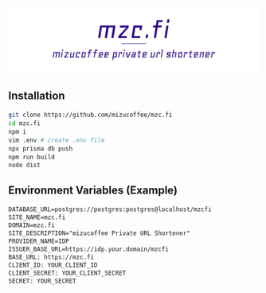 ![mzc.fi-logo](https://raw.githubusercontent.com/mizucoffee/mzc.fi/main/banner.png)

## Installation
```bash
git clone https://github.com/mizucoffee/mzc.fi
cd mzc.fi
npm i
vim .env # create .env file
npx prisma db push
npm run build
node dist
```

## Environment Variables (Example)
```
DATABASE_URL=postgres://postgres:postgres@localhost/mzcfi
SITE_NAME=mzc.fi
DOMAIN=mzc.fi
SITE_DESCRIPTION="mizucoffee Private URL Shortener"
PROVIDER_NAME=IDP
ISSUER_BASE_URL=https://idp.your.domain/mzcfi
BASE_URL: https://mzc.fi
CLIENT_ID: YOUR_CLIENT_ID
CLIENT_SECRET: YOUR_CLIENT_SECRET
SECRET: YOUR_SECRET
```
